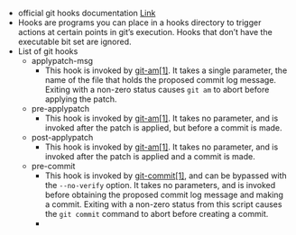 - official git hooks documentation [Link](https://git-scm.com/docs/githooks)
- Hooks are programs you can place in a hooks directory to trigger actions at certain points in git’s execution. Hooks that don’t have the executable bit set are ignored.
- List of git hooks
	- applypatch-msg
		- This hook is invoked by [git-am[1]](https://git-scm.com/docs/git-am). It takes a single parameter, the name of the file that holds the proposed commit log message. Exiting with a non-zero status causes `git am` to abort before applying the patch.
	- pre-applypatch
		- This hook is invoked by [git-am[1]](https://git-scm.com/docs/git-am). It takes no parameter, and is invoked after the patch is applied, but before a commit is made.
	- post-applypatch
		- This hook is invoked by [git-am[1]](https://git-scm.com/docs/git-am). It takes no parameter, and is invoked after the patch is applied and a commit is made.
	- pre-commit
		- This hook is invoked by [git-commit[1]](https://git-scm.com/docs/git-commit), and can be bypassed with the `--no-verify` option. It takes no parameters, and is invoked before obtaining the proposed commit log message and making a commit. Exiting with a non-zero status from this script causes the `git commit` command to abort before creating a commit.
		-